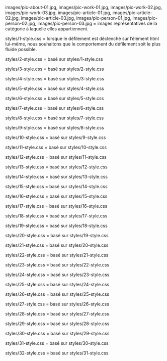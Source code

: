 images/pic-about-01.jpg, images/pic-work-01.jpg, images/pic-work-02.jpg, images/pic-work-03.jpg, images/pic-article-01.jpg, images/pic-article-02.jpg, images/pic-article-03.jpg, images/pic-person-01.jpg, images/pic-person-02.jpg, images/pic-person-03.jpg = images représentatives de la catégorie à laquelle elles appartiennent.

styles/1-style.css = lorsque le défilement est déclenché sur l’élément html lui-même, nous souhaitons que le comportement du défilement soit le plus fluide possible.

styles/2-style.css = basé sur styles/1-style.css

styles/3-style.css = basé sur styles/2-style.css

styles/4-style.css = basé sur styles/3-style.css

styles/5-style.css = basé sur styles/4-style.css

styles/6-style.css = basé sur styles/5-style.css

styles/7-style.css = basé sur styles/6-style.css

styles/8-style.css = basé sur styles/7-style.css

styles/9-style.css = basé sur styles/8-style.css

styles/10-style.css = basé sur styles/9-style.css

styles/11-style.css = basé sur styles/10-style.css

styles/12-style.css = basé sur styles/11-style.css

styles/13-style.css = basé sur styles/12-style.css

styles/14-style.css = basé sur styles/13-style.css

styles/15-style.css = basé sur styles/14-style.css

styles/16-style.css = basé sur styles/15-style.css

styles/17-style.css = basé sur styles/16-style.css

styles/18-style.css = basé sur styles/17-style.css

styles/19-style.css = basé sur styles/18-style.css

styles/20-style.css = basé sur styles/19-style.css

styles/21-style.css = basé sur styles/20-style.css

styles/22-style.css = basé sur styles/21-style.css

styles/23-style.css = basé sur styles/22-style.css

styles/24-style.css = basé sur styles/23-style.css

styles/25-style.css = basé sur styles/24-style.css

styles/26-style.css = basé sur styles/25-style.css

styles/27-style.css = basé sur styles/26-style.css

styles/28-style.css = basé sur styles/27-style.css

styles/29-style.css = basé sur styles/28-style.css

styles/30-style.css = basé sur styles/29-style.css

styles/31-style.css = basé sur styles/30-style.css

styles/32-style.css = basé sur styles/31-style.css
